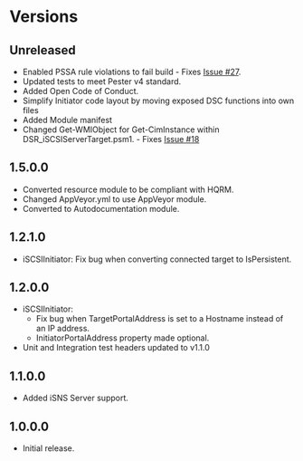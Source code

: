 # Versions

## Unreleased

- Enabled PSSA rule violations to fail build - Fixes [Issue #27](https://github.com/PlagueHO/iSCSIDsc/issues/27).
- Updated tests to meet Pester v4 standard.
- Added Open Code of Conduct.
- Simplify Initiator code layout by moving exposed DSC functions into own files
- Added Module manifest
- Changed Get-WMIObject for Get-CimInstance within DSR_iSCSIServerTarget.psm1. - Fixes [Issue #18](https://github.com/PlagueHO/iSCSIDsc/issues/18)

## 1.5.0.0

- Converted resource module to be compliant with HQRM.
- Changed AppVeyor.yml to use AppVeyor module.
- Converted to Autodocumentation module.

## 1.2.1.0

- iSCSIInitiator: Fix bug when converting connected target to IsPersistent.

## 1.2.0.0

- iSCSIInitiator:
  - Fix bug when TargetPortalAddress is set to a Hostname instead of an IP address.
  - InitiatorPortalAddress property made optional.
- Unit and Integration test headers updated to v1.1.0

## 1.1.0.0

- Added iSNS Server support.

## 1.0.0.0

- Initial release.
